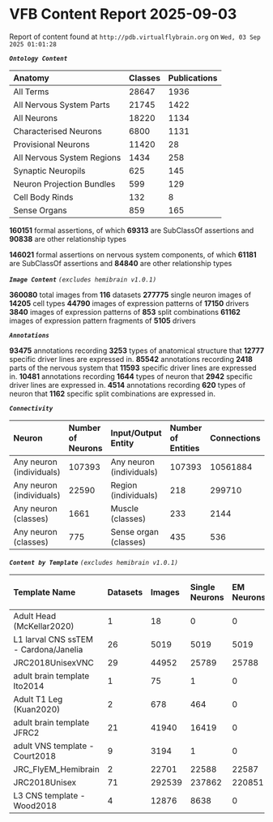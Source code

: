 
VFB Content Report 2025-09-03
=============================


Report of content found at ``http://pdb.virtualflybrain.org`` on ``Wed, 03 Sep 2025 01:01:28``

***``Ontology Content``***

|Anatomy|Classes|Publications|
| :--- | :--- | :--- |
|All Terms|28647|1936|
|All Nervous System Parts|21745|1422|
|All Neurons|18220|1134|
|Characterised Neurons|6800|1131|
|Provisional Neurons|11420|28|
|All Nervous System Regions|1434|258|
|Synaptic Neuropils|625|145|
|Neuron Projection Bundles|599|129|
|Cell Body Rinds|132|8|
|Sense Organs|859|165|


**160151** formal assertions, of which **69313** are SubClassOf assertions and **90838** are other relationship types

**146021** formal assertions on nervous system components, of which **61181** are SubClassOf assertions and **84840** are other relationship types

***``Image Content``***
*``(excludes hemibrain v1.0.1)``*

**360080** total images from **116** datasets
**277775** single neuron images of **14205** cell types
**44790** images of expression patterns of **17150** drivers
**3840** images of expression patterns of **853** split combinations
**61162** images of expression pattern fragments of **5105** drivers

***``Annotations``***

**93475** annotations recording **3253** types of anatomical structure that **12777** specific driver lines are expressed in.
**85542** annotations recording **2418** parts of the nervous system that **11593** specific driver lines are expressed in.
**10481** annotations recording **1644** types of neuron that **2942** specific driver lines are expressed in.
**4514** annotations recording **620** types of neuron that **1162** specific split combinations are expressed in.

***``Connectivity``***

|Neuron|Number of Neurons|Input/Output Entity|Number of Entities|Connections|
| :--- | :--- | :--- | :--- | :--- |
|Any neuron (individuals)|107393|Any neuron (individuals)|107393|10561884|
|Any neuron (individuals)|22590|Region (individuals)|218|299710|
|Any neuron (classes)|1661|Muscle (classes)|233|2144|
|Any neuron (classes)|775|Sense organ (classes)|435|536|



***``Content by Template``***
*``(excludes hemibrain v1.0.1)``*

|Template Name|Datasets|Images|Single Neurons|EM Neurons|Full Expression Patterns|Split Expression Patterns|Partial Expression Patterns|Painted domains|
| :--- | :--- | :--- | :--- | :--- | :--- | :--- | :--- | :--- |
|Adult Head (McKellar2020)|1|18|0|0|0|0|0|0|
|L1 larval CNS ssTEM - Cardona/Janelia|26|5019|5019|5019|0|0|0|0|
|JRC2018UnisexVNC|29|44952|25789|25788|8903|1214|10240|21|
|adult brain template Ito2014|1|75|1|0|0|0|0|75|
|Adult T1 Leg (Kuan2020)|2|678|464|0|0|0|0|4|
|adult brain template JFRC2|21|41940|16419|0|25272|600|16127|58|
|adult VNS template - Court2018|9|3194|1|0|3171|480|0|21|
|JRC_FlyEM_Hemibrain|2|22701|22588|22587|0|0|0|114|
|JRC2018Unisex|71|292539|237862|220851|31789|1766|38796|46|
|L3 CNS template - Wood2018|4|12876|8638|0|381|381|12177|255|

